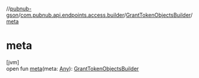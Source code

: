 //[pubnub-gson](../../../index.md)/[com.pubnub.api.endpoints.access.builder](../index.md)/[GrantTokenObjectsBuilder](index.md)/[meta](meta.md)

# meta

[jvm]\
open fun [meta](meta.md)(meta: [Any](https://kotlinlang.org/api/latest/jvm/stdlib/kotlin/-any/index.html)): [GrantTokenObjectsBuilder](index.md)
